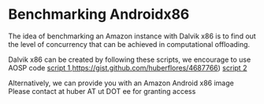 Benchmarking Androidx86
======================

The idea of benchmarking an Amazon instance with Dalvik x86 is to find out the level of concurrency that can be achieved in computational offloading. 

Dalvik x86 can be created by following these scripts, we encourage to use AOSP code [script 1](),https://gist.github.com/huberflores/4687766) [script 2](https://gist.github.com/huberflores/4714824)

Alternatively, we can provide you with an Amazon Android x86 image
Please contact at huber AT ut DOT ee for granting access


